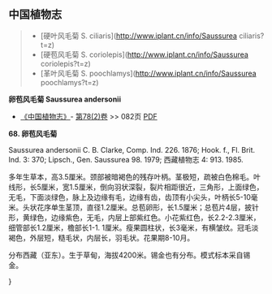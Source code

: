 
## 中国植物志

> * [硬叶风毛菊  S.  ciliaris](http://www.iplant.cn/info/Saussurea ciliaris?t=z)
> * [硬苞风毛菊  S.  coriolepis](http://www.iplant.cn/info/Saussurea coriolepis?t=z)
> * [革叶风毛菊  S.  poochlamys](http://www.iplant.cn/info/Saussurea poochlamys?t=z)

**卵苞风毛菊 Saussurea andersonii**

* [《中国植物志》](http://www.iplant.cn/frps)- [第78(2)卷](http://www.iplant.cn/frps/vol/78(2)) >> 082页 [PDF](http://www.iplant.cn/frps/pdf/78(2)/082.PDF)

**68. 卵苞风毛菊**

Saussurea andersonii C. B. Clarke, Comp. Ind. 226. 1876; Hook. f., Fl. Brit. Ind. 3: 370; Lipsch., Gen. Saussurea 98. 1979; 西藏植物志 4: 913. 1985.

多年生草本，高3.5厘米。颈部被暗褐色的残存叶柄。茎极短，疏被白色棉毛。叶线形，长5厘米，宽1.5厘米，倒向羽状深裂，裂片相距很近，三角形，上面绿色，无毛，下面淡绿色，脉上及边缘有毛，边缘有齿，齿顶有小尖头，叶柄长5-10毫米。头状花序单生茎顶，直径1.2厘米。总苞卵形，长1.5厘米；总苞片4层，披针形，黄绿色，边缘紫色，无毛，内层上部紫红色。小花紫红色，长2.2-2.3厘米，细管部长1.2厘米，檐部长1-1. 1厘米。瘦果圆柱状，长3毫米，有横皱纹。冠毛淡褐色，外层短，糙毛状，内层长，羽毛状。花果期8-10月。

分布西藏（亚东）。生于草甸，海拔4200米。锡金也有分布。模式标本采自锡金。

}